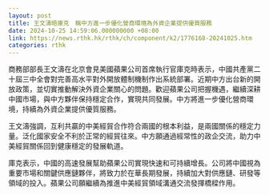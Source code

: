 ```yaml
---
layout: post
title: 王文濤晤庫克　稱中方進一步優化營商環境為外資企業提供優質服務
date: 2024-10-25 14:59:06.000000000 +08:00
link: https://news.rthk.hk/rthk/ch/component/k2/1776168-20241025.htm
categories: rthk
---
```


商務部部長王文濤在北京會見美國蘋果公司首席執行官庫克時表示，中國共產黨二十屆三中全會對完善高水平對外開放體制機制作出系統部署。近期中方出台新的開放政策，並切實推動解決外資企業關心的問題。歡迎蘋果公司把握機遇，繼續深耕中國市場，與中方夥伴保持穩定合作，實現共同發展。中方將進一步優化營商環境，持續為外資企業提供優質服務。

王文濤強調，互利共贏的中美經貿合作符合兩國的根本利益，是兩國關係的穩定力量。泛化國家安全不利於正常的經貿往來。中方願通過經常性的政企交流，助力中美經貿關係回到健康穩定的發展軌道。

庫克表示，中國的高速發展幫助蘋果公司實現快速和可持續增長。公司將中國視為重要市場和關鍵供應鏈夥伴，將致力於在華長期發展，持續加大對供應鏈、研發等領域的投入。蘋果公司願繼續為推進中美經貿領域溝通交流發揮橋樑作用。
